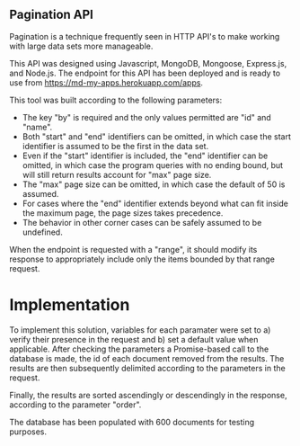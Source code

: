 ## Pagination API

Pagination is a technique frequently seen in HTTP API's to make working with large data sets more manageable.

This API was designed using Javascript, MongoDB, Mongoose, Express.js, and Node.js. The endpoint for this API has been deployed and is ready to use from https://md-my-apps.herokuapp.com/apps.

This tool was built according to the following parameters:

* The key "by" is required and the only values permitted are "id" and "name".
* Both "start" and "end" identifiers can be omitted, in which case the start identifier is assumed to be the first in the data set.
* Even if the "start" identifier is included, the "end" identifier can be omitted, in which case the program queries with no ending bound, but will still return results account for "max" page size.
* The "max" page size can be omitted, in which case the default of 50 is assumed.
* For cases where the "end" identifier extends beyond what can fit inside the maximum page, the page sizes takes precedence.
* The behavior in other corner cases can be safely assumed to be undefined.

When the endpoint is requested with a "range", it should modify its response to appropriately include only the items bounded by that range request.

# Implementation

To implement this solution, variables for each paramater were set to a) verify their presence in the request and b) set a default value when applicable. After checking the parameters a Promise-based call to the database is made, the id of each document removed from the results. The results are then subsequently delimited according to the parameters in the request.

Finally, the results are sorted ascendingly or descendingly in the response, according to the parameter "order".

The database has been populated with 600 documents for testing purposes.



